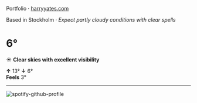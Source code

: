 Portfolio · [harryyates.com](https://harryyates.com)

<!-- WEATHER_START -->
Based in Stockholm · *Expect partly cloudy conditions with clear spells*

# 6°
☀️ **Clear skies with excellent visibility**

**↑** 13° **↓** 6°  
**Feels** 3°

---
<!-- WEATHER_END -->

<p align="left">
  <a>
    <img src="https://spotify-github-profile.kittinanx.com/api/view?uid=bigbello&cover_image=true&theme=natemoo-re&show_offline=true&background_color=121212&interchange=false&bar_color=53b14f&bar_color_cover=false" alt="spotify-github-profile">
  </a>
</p>